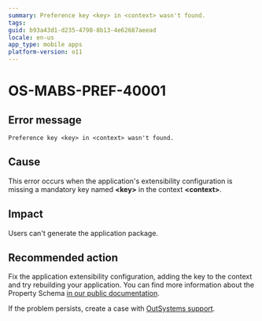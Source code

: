 ```yaml
---
summary: Preference key <key> in <context> wasn't found.
tags:
guid: b93a43d1-d235-4798-8b13-4e62687aeead
locale: en-us
app_type: mobile apps
platform-version: o11
---
```


# OS-MABS-PREF-40001

## Error message

`Preference key <key> in <context> wasn't found.`

## Cause

This error occurs when the application's extensibility configuration is missing a mandatory key named **&lt;key&gt;** in the context **&lt;context&gt;**.

## Impact

Users can't generate the application package.

## Recommended action

Fix the application extensibility configuration, adding the key to the context and try rebuilding your application. You can find more information about the Property Schema [in our public documentation](https://success.outsystems.com/Documentation/11/Delivering_Mobile_Apps/Customize_Your_Mobile_App/Extensibility_Configurations_JSON_Schema#property-schema).

If the problem persists, create a case with [OutSystems support](https://www.outsystems.com/support/portal/open-support-case?ErrorCode=OS-MABS-PREF-40001).
